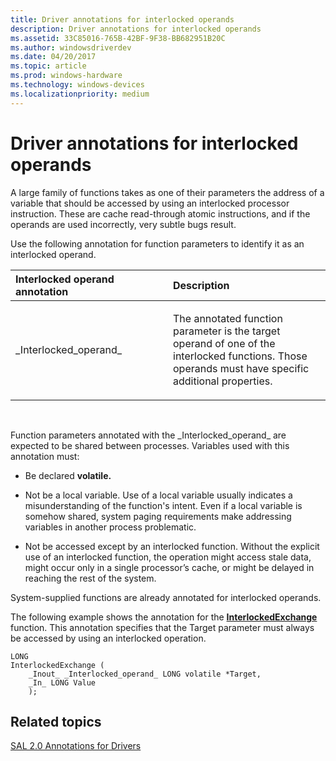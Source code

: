 ```yaml
---
title: Driver annotations for interlocked operands
description: Driver annotations for interlocked operands
ms.assetid: 33C85016-765B-42BF-9F38-BB682951B20C
ms.author: windowsdriverdev
ms.date: 04/20/2017
ms.topic: article
ms.prod: windows-hardware
ms.technology: windows-devices
ms.localizationpriority: medium
---
```


# Driver annotations for interlocked operands


A large family of functions takes as one of their parameters the address of a variable that should be accessed by using an interlocked processor instruction. These are cache read-through atomic instructions, and if the operands are used incorrectly, very subtle bugs result.

Use the following annotation for function parameters to identify it as an interlocked operand.

<table>
<colgroup>
<col width="50%" />
<col width="50%" />
</colgroup>
<thead>
<tr class="header">
<th align="left">Interlocked operand annotation</th>
<th align="left">Description</th>
</tr>
</thead>
<tbody>
<tr class="odd">
<td align="left"><p><span id="_Interlocked_operand_"></span><span id="_interlocked_operand_"></span><span id="_INTERLOCKED_OPERAND_"></span>_Interlocked_operand_</p></td>
<td align="left"><p>The annotated function parameter is the target operand of one of the interlocked functions. Those operands must have specific additional properties.</p></td>
</tr>
</tbody>
</table>

 

Function parameters annotated with the \_Interlocked\_operand\_ are expected to be shared between processes. Variables used with this annotation must:

-   Be declared **volatile.**

-   Not be a local variable. Use of a local variable usually indicates a misunderstanding of the function's intent. Even if a local variable is somehow shared, system paging requirements make addressing variables in another process problematic.

-   Not be accessed except by an interlocked function. Without the explicit use of an interlocked function, the operation might access stale data, might occur only in a single processor’s cache, or might be delayed in reaching the rest of the system.

System-supplied functions are already annotated for interlocked operands.

The following example shows the annotation for the [**InterlockedExchange**](https://msdn.microsoft.com/library/windows/hardware/ff547892) function. This annotation specifies that the Target parameter must always be accessed by using an interlocked operation.

```
LONG  
InterlockedExchange (  
    _Inout_ _Interlocked_operand_ LONG volatile *Target,  
    _In_ LONG Value  
    );  

```

## <span id="related_topics"></span>Related topics


[SAL 2.0 Annotations for Drivers](sal-2-annotations-for-windows-drivers.md)

 

 






